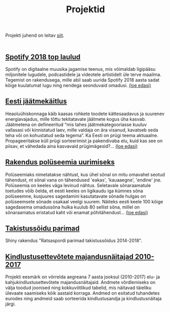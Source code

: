 ﻿---
layout: page
title: Projektid
---

Projekti juhend on leitav [siit](http://andmeteadus.github.io/2019/projekt_juhend/).
<br><br>


## [Spotify 2018 top laulud](https://andmeteadus2019.shinyapps.io/spotify/)
Spotify on digitaalne muusika jagamise teenus, mis võimaldab ligipääsu miljonitele lugudele, podcastidele ja videotele artistidelt üle terve maailma.
Tegemist on rakendusega, mille abil saab uurida Spotify 2018 aasta sadat kõige kuulatumat lugu ning nendega seonduvaid omadusi. 
[ (loe edasi) ](https://andmeteadus2019.shinyapps.io/spotify/)

## [Eesti jäätmekäitlus](http://htmlpreview.github.io/?https://github.com/andmeteadus/2019/blob/gh-pages/projektid_veebilehed/jaatmekaitlus/sav_projekt.html)
Heaoluühiskonnaga käib kaasas rohkete toodete kättesaadavus ja suurenev energiavajadus, mille tõttu tekitatavate jäätmete kogus üha kasvab. Jäätmetena on defineeritud “mis tahes jäätmekategooriasse kuuluv vallasasi või kinnistatud laev, mille valdaja on ära visanud, kavatseb seda teha või on kohustatud seda tegema”. Ka Eesti on prügi teema aktuaalne. Propageeritakse küll prügi sorteerimist ja pakendivaba elu, kuid kas see on piisav, et vähedada aina kasvavaid prügimägesid?...
[ (loe edasi) ](http://htmlpreview.github.io/?https://github.com/andmeteadus/2019/blob/gh-pages/projektid_veebilehed/jaatmekaitlus/sav_projekt.html)


## [Rakendus polüseemia uurimiseks](https://andmeteadus2019.shinyapps.io/polyseemia/)
Polüseemiaks nimetatakse nähtust, kus ühel sõnal on mitu omavahel seotud tähendust, nt sõnal vana on tähendused 'eakas', 'kauaaegne', 'endine' jne. Polüseemia on keeles väga levinud nähtus. Seletavale sõnaraamatule toetudes võib öelda, et eesti keeles on ligikaudu iga kümnes sõna polüseemne, kusjuures sagedamini kasutatavate sõnade hulgas on polüseemsete sõnade osakaal veelgi suurem. Näiteks eesti keele 100 kõige sagedasema omadussõna hulka kuulub 80 sellist sõna, millel on sõnaraamatus eristatud kaht või enamat põhitähendust...
[ (loe edasi) ](https://andmeteadus2019.shinyapps.io/polyseemia/)

## [Takistussõidu parimad](https://andmeteadus2019.shinyapps.io/hobu_voistlused/)
Shiny rakendus "Ratsaspordi parimad takistussõidus 2014-2018".

## [Kindlustusettevõtete majandusnäitajad 2010-2017]()
Projekti eesmärk on võrrelda aegreana 7 aasta jooksul (2010-2017) elu- ja kahjukindlustusettevõtete majandusnäitajaid. Andmete võrdlemiseks on välja toodud joonised ning kokkuvõtlikud tabelid, mis näitavad täieliku ülevaate saamiseks kõik aastaid korraga. Andmed on esitatud tuhandetes eurodes ning andmeid saab sorteerida kindlustusandja ja kindlustusnäitaja järgi.


<!--
{% for post in site.posts %}
## [ {{ post.title }} ](..{{ post.url }})
  {{ post.content | strip_html | truncatewords:30}}
  [ (loe edasi) ](..{{ post.url }})
  <br><br>
  
{% endfor %}
-->
